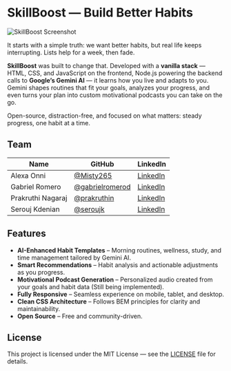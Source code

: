 # SkillBoost — Build Better Habits

![SkillBoost Screenshot](https://i.imgur.com/oNfCrBP.png)

It starts with a simple truth: we want better habits, but real life keeps interrupting. Lists help for a week, then fade.

**SkillBoost** was built to change that. Developed with a **vanilla stack** — HTML, CSS, and JavaScript on the frontend, Node.js powering the backend calls to **Google’s Gemini AI** — it learns how you live and adapts to you. Gemini shapes routines that fit your goals, analyzes your progress, and even turns your plan into custom motivational podcasts you can take on the go.

Open-source, distraction-free, and focused on what matters: steady progress, one habit at a time.

## Team

| Name              | GitHub                                               | LinkedIn                                                             |
| ----------------- | ---------------------------------------------------- | -------------------------------------------------------------------- |
| Alexa Onni        | [@Misty265](https://github.com/Misty265)             | [LinkedIn](https://www.linkedin.com/in/alexa-onni-a266a22a2/)        |
| Gabriel Romero    | [@gabrielromerod](https://github.com/gabrielromerod) | [LinkedIn](https://www.linkedin.com/in/gabriel-eduardo-romero-diez/) |
| Prakruthi Nagaraj | [@prakruthin](https://github.com/prakruthin)         | [LinkedIn](https://www.linkedin.com/in/prakruthi-nagaraj/)           |
| Serouj Kdenian    | [@seroujk](https://github.com/seroujk)               | [LinkedIn](https://www.linkedin.com/in/seroujk/)                     |

## Features

- **AI-Enhanced Habit Templates** – Morning routines, wellness, study, and time management tailored by Gemini AI.
- **Smart Recommendations** – Habit analysis and actionable adjustments as you progress.
- **Motivational Podcast Generation** – Personalized audio created from your goals and habit data (Still being implemented).
- **Fully Responsive** – Seamless experience on mobile, tablet, and desktop.
- **Clean CSS Architecture** – Follows BEM principles for clarity and maintainability.
- **Open Source** – Free and community-driven.

## License

This project is licensed under the MIT License — see the [LICENSE](LICENSE) file for details.
